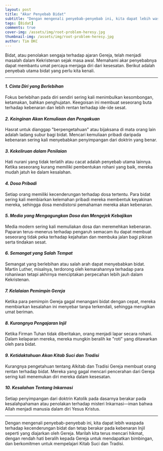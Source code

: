 ```yaml
---
layout: post
title: "Akar Penyebab Bidat"
subtitle: "Dengan mengenali penyebab-penyebab ini, kita dapat lebih waspada terhadap kecenderungan bidat dan tetap berakar pada kebenaran Injil seperti yang diajarkan oleh Gereja.."
tags: [Bidat]
comments: true
cover-img: /assets/img/root-problem-heresy.jpg
thumbnail-img: /assets/img/root-problem-heresy.jpg
author: Tim DKC
---
```



Bidat, atau penolakan sengaja terhadap ajaran Gereja, telah menjadi masalah dalam Kekristenan sejak masa awal. Memahami akar penyebabnya dapat membantu umat percaya menjaga diri dari kesesatan. Berikut adalah penyebab utama bidat yang perlu kita kenali.  

---

#### *1. Cinta Diri yang Berlebihan*  
Fokus berlebihan pada diri sendiri sering kali menimbulkan kesombongan, ketamakan, bahkan penghujatan. Keegoisan ini membuat seseorang buta terhadap kebenaran dan lebih rentan terhadap ide-ide sesat.  

#### *2. Keinginan Akan Kemuliaan dan Pengakuan*  
Hasrat untuk dianggap "berpengetahuan" atau bijaksana di mata orang lain adalah ladang subur bagi bidat. Mencari kemuliaan pribadi daripada kebenaran sering kali menyebabkan penyimpangan dari doktrin yang benar.  

#### *3. Kekeliruan dalam Penilaian*  
Hati nurani yang tidak terlatih atau cacat adalah penyebab utama lainnya. Ketika seseorang kurang memiliki pembentukan rohani yang baik, mereka mudah jatuh ke dalam kesalahan.  

#### *4. Dosa Pribadi*  
Setiap orang memiliki kecenderungan terhadap dosa tertentu. Para bidat sering kali membiarkan kelemahan pribadi mereka membentuk keyakinan mereka, sehingga dosa mendistorsi pemahaman mereka akan kebenaran.  

#### *5. Media yang Mengagungkan Dosa dan Mengejek Kebajikan*  
Media modern sering kali memuliakan dosa dan meremehkan kebenaran. Paparan terus-menerus terhadap pengaruh semacam itu dapat membuat seseorang tidak peka terhadap kejahatan dan membuka jalan bagi pikiran serta tindakan sesat.  

#### *6. Semangat yang Salah Tempat*  
Semangat yang berlebihan atau salah arah dapat menyebabkan bidat. Martin Luther, misalnya, terdorong oleh kemarahannya terhadap para rohaniwan tetapi akhirnya menciptakan perpecahan lebih jauh dalam Kekristenan.  

#### *7. Kelalaian Pemimpin Gereja*  
Ketika para pemimpin Gereja gagal menangani bidat dengan cepat, mereka membiarkan kesalahan ini menyebar tanpa terkendali, sehingga merugikan umat beriman.  

#### *8. Kurangnya Pengajaran Injil*  
Ketika Firman Tuhan tidak diberitakan, orang menjadi lapar secara rohani. Dalam kelaparan mereka, mereka mungkin beralih ke "roti" yang ditawarkan oleh para bidat.  

#### *9. Ketidaktahuan Akan Kitab Suci dan Tradisi*  
Kurangnya pengetahuan tentang Alkitab dan Tradisi Gereja membuat orang rentan terhadap bidat. Mereka yang gagal mencari pencerahan dari Gereja sering kali menemukan diri mereka dalam kesesatan.  

#### *10. Kesalahan Tentang Inkarnasi*  
Setiap penyimpangan dari doktrin Katolik pada dasarnya berakar pada kesalahpahaman atau penolakan terhadap misteri Inkarnasi—iman bahwa Allah menjadi manusia dalam diri Yesus Kristus.  

---

Dengan mengenali penyebab-penyebab ini, kita dapat lebih waspada terhadap kecenderungan bidat dan tetap berakar pada kebenaran Injil seperti yang diajarkan oleh Gereja. Marilah kita terus mencari hikmat, dengan rendah hati beralih kepada Gereja untuk mendapatkan bimbingan, dan berkomitmen untuk mempelajari Kitab Suci dan Tradisi.